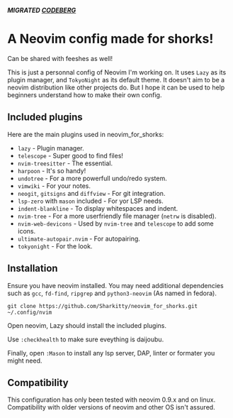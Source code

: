 ***MIGRATED [CODEBERG](https://codeberg.org/sharkitty/neovim_for_shorks)***

# A Neovim config made for shorks!
Can be shared with feeshes as well!

This is just a personnal config of Neovim I'm working on. It uses `Lazy` as its plugin manager, and `TokyoNight` as its default theme. It doesn't aim to be a neovim distribution like other projects do. But I hope it can be used to help beginners understand how to make their own config.

## Included plugins
Here are the main plugins used in neovim_for_shorks:
- `lazy` - Plugin manager.
- `telescope` - Super good to find files!
- `nvim-treesitter` - The essential.
- `harpoon` - It's so handy!
- `undotree` - For a more powerfull undo/redo system.
- `vimwiki` - For your notes.
- `neogit`, `gitsigns` and `diffview`  - For git integration.
- `lsp-zero` with `mason` included - For yor LSP needs.
- `indent-blankline` - To display whitespaces and indent.
- `nvim-tree` - For a more userfriendly file manager (`netrw` is disabled).
- `nvim-web-devicons` - Used by `nvim-tree` and `telescope` to add some icons.
- `ultimate-autopair.nvim` - For autopairing.
- `tokyonight` - For the look.

## Installation
Ensure you have neovim installed. You may need additional dependencies such as `gcc`, `fd-find`, `ripgrep` and `python3-neovim` (As named in fedora).
```
git clone https://github.com/Sharkitty/neovim_for_shorks.git ~/.config/nvim
```

Open neovim, Lazy should install the included plugins.

Use `:checkhealth` to make sure eveything is daijoubu.

Finally, open `:Mason` to install any lsp server, DAP, linter or formater you might need.


## Compatibility
This configuration has only been tested with neovim 0.9.x and on linux. Compatibility with older versions of neovim and other OS isn't assured.
